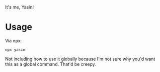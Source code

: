 It's me, Yasin!

# Usage

Via npx:

```
npx yasin
```

Not including how to use it globally because I'm not sure why you'd want this as a global command. That'd be creepy.
